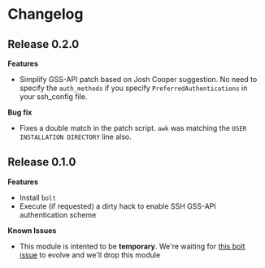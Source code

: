 # Changelog

## Release 0.2.0

**Features**

* Simplify GSS-API patch based on Josh Cooper suggestion. No need to specify the `auth_methods` if you specify `PreferredAuthentications` in your ssh_config file.

**Bug fix**

* Fixes a double match in the patch script. `awk` was matching the `USER INSTALLATION DIRECTORY` line also.

## Release 0.1.0

**Features**

* Install ̀`bolt`
* Execute (if requested) a dirty hack to enable SSH GSS-API authentication scheme

**Known Issues**

* This module is intented to be **temporary**. We're waiting for [this bolt issue](https://tickets.puppetlabs.com/browse/BOLT-168) to evolve and we'll drop this module
